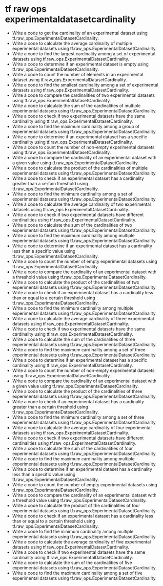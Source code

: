 # tf raw ops experimentaldatasetcardinality

- Write a code to get the cardinality of an experimental dataset using tf.raw_ops.ExperimentalDatasetCardinality.
- Write a code to calculate the average cardinality of multiple experimental datasets using tf.raw_ops.ExperimentalDatasetCardinality.
- Write a code to find the largest cardinality among a set of experimental datasets using tf.raw_ops.ExperimentalDatasetCardinality.
- Write a code to determine if an experimental dataset is empty using tf.raw_ops.ExperimentalDatasetCardinality.
- Write a code to count the number of elements in an experimental dataset using tf.raw_ops.ExperimentalDatasetCardinality.
- Write a code to find the smallest cardinality among a set of experimental datasets using tf.raw_ops.ExperimentalDatasetCardinality.
- Write a code to compare the cardinalities of two experimental datasets using tf.raw_ops.ExperimentalDatasetCardinality.
- Write a code to calculate the sum of the cardinalities of multiple experimental datasets using tf.raw_ops.ExperimentalDatasetCardinality.
- Write a code to check if two experimental datasets have the same cardinality using tf.raw_ops.ExperimentalDatasetCardinality.
- Write a code to find the maximum cardinality among a group of experimental datasets using tf.raw_ops.ExperimentalDatasetCardinality.
- Write a code to determine if an experimental dataset has a specific cardinality using tf.raw_ops.ExperimentalDatasetCardinality.
- Write a code to count the number of non-empty experimental datasets using tf.raw_ops.ExperimentalDatasetCardinality.
- Write a code to compare the cardinality of an experimental dataset with a given value using tf.raw_ops.ExperimentalDatasetCardinality.
- Write a code to calculate the product of the cardinalities of multiple experimental datasets using tf.raw_ops.ExperimentalDatasetCardinality.
- Write a code to check if an experimental dataset has a cardinality greater than a certain threshold using tf.raw_ops.ExperimentalDatasetCardinality.
- Write a code to find the minimum cardinality among a set of experimental datasets using tf.raw_ops.ExperimentalDatasetCardinality.
- Write a code to calculate the average cardinality of two experimental datasets using tf.raw_ops.ExperimentalDatasetCardinality.
- Write a code to check if two experimental datasets have different cardinalities using tf.raw_ops.ExperimentalDatasetCardinality.
- Write a code to calculate the sum of the cardinalities of two experimental datasets using tf.raw_ops.ExperimentalDatasetCardinality.
- Write a code to find the maximum cardinality among multiple experimental datasets using tf.raw_ops.ExperimentalDatasetCardinality.
- Write a code to determine if an experimental dataset has a cardinality less than a specific value using tf.raw_ops.ExperimentalDatasetCardinality.
- Write a code to count the number of empty experimental datasets using tf.raw_ops.ExperimentalDatasetCardinality.
- Write a code to compare the cardinality of an experimental dataset with a threshold value using tf.raw_ops.ExperimentalDatasetCardinality.
- Write a code to calculate the product of the cardinalities of two experimental datasets using tf.raw_ops.ExperimentalDatasetCardinality.
- Write a code to check if an experimental dataset has a cardinality less than or equal to a certain threshold using tf.raw_ops.ExperimentalDatasetCardinality.
- Write a code to find the minimum cardinality among multiple experimental datasets using tf.raw_ops.ExperimentalDatasetCardinality.
- Write a code to calculate the average cardinality of three experimental datasets using tf.raw_ops.ExperimentalDatasetCardinality.
- Write a code to check if two experimental datasets have the same cardinality using tf.raw_ops.ExperimentalDatasetCardinality.
- Write a code to calculate the sum of the cardinalities of three experimental datasets using tf.raw_ops.ExperimentalDatasetCardinality.
- Write a code to find the maximum cardinality among a set of three experimental datasets using tf.raw_ops.ExperimentalDatasetCardinality.
- Write a code to determine if an experimental dataset has a specific cardinality using tf.raw_ops.ExperimentalDatasetCardinality.
- Write a code to count the number of non-empty experimental datasets using tf.raw_ops.ExperimentalDatasetCardinality.
- Write a code to compare the cardinality of an experimental dataset with a given value using tf.raw_ops.ExperimentalDatasetCardinality.
- Write a code to calculate the product of the cardinalities of three experimental datasets using tf.raw_ops.ExperimentalDatasetCardinality.
- Write a code to check if an experimental dataset has a cardinality greater than a certain threshold using tf.raw_ops.ExperimentalDatasetCardinality.
- Write a code to find the minimum cardinality among a set of three experimental datasets using tf.raw_ops.ExperimentalDatasetCardinality.
- Write a code to calculate the average cardinality of four experimental datasets using tf.raw_ops.ExperimentalDatasetCardinality.
- Write a code to check if two experimental datasets have different cardinalities using tf.raw_ops.ExperimentalDatasetCardinality.
- Write a code to calculate the sum of the cardinalities of four experimental datasets using tf.raw_ops.ExperimentalDatasetCardinality.
- Write a code to find the maximum cardinality among multiple experimental datasets using tf.raw_ops.ExperimentalDatasetCardinality.
- Write a code to determine if an experimental dataset has a cardinality less than a specific value using tf.raw_ops.ExperimentalDatasetCardinality.
- Write a code to count the number of empty experimental datasets using tf.raw_ops.ExperimentalDatasetCardinality.
- Write a code to compare the cardinality of an experimental dataset with a threshold value using tf.raw_ops.ExperimentalDatasetCardinality.
- Write a code to calculate the product of the cardinalities of four experimental datasets using tf.raw_ops.ExperimentalDatasetCardinality.
- Write a code to check if an experimental dataset has a cardinality less than or equal to a certain threshold using tf.raw_ops.ExperimentalDatasetCardinality.
- Write a code to find the minimum cardinality among multiple experimental datasets using tf.raw_ops.ExperimentalDatasetCardinality.
- Write a code to calculate the average cardinality of five experimental datasets using tf.raw_ops.ExperimentalDatasetCardinality.
- Write a code to check if two experimental datasets have the same cardinality using tf.raw_ops.ExperimentalDatasetCardinality.
- Write a code to calculate the sum of the cardinalities of five experimental datasets using tf.raw_ops.ExperimentalDatasetCardinality.
- Write a code to find the maximum cardinality among a set of five experimental datasets using tf.raw_ops.ExperimentalDatasetCardinality.